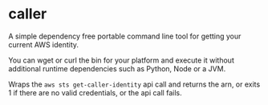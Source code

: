 # caller
A simple dependency free portable command line tool for getting your current AWS identity.

You can wget or curl the bin for your platform and execute it without additional runtime dependencies such as Python, Node or a JVM.

Wraps the `aws sts get-caller-identity` api call and returns the arn, or exits 1 if there are no valid credentials, or the api call fails.